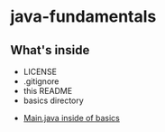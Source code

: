 # java-fundamentals

## What's inside
- LICENSE
- .gitignore
- this README
- basics directory
* [Main.java inside of basics](https://github.com/mattburger/java-fundamentals/tree/master/basics)
